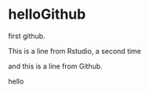 helloGithub
===========

first github.

This is a line from Rstudio, a second time

and this is a line from Github.

hello